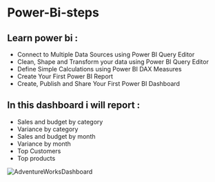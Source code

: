 # Power-Bi-steps
## Learn power bi :
  - Connect to Multiple Data Sources using Power BI Query Editor
  - Clean, Shape and Transform your data using Power BI Query Editor
  - Define Simple Calculations using Power BI DAX Measures
  - Create Your First Power BI Report
  - Create, Publish and Share Your First Power BI Dashboard
## In this dashboard i will report : 
  - Sales and budget by category
  - Variance by category
  - Sales and budget by month 
  - Variance by month 
  - Top Customers 
  - Top products
  
![AdventureWorksDashboard](https://user-images.githubusercontent.com/55878755/155844182-79f0e28e-2394-4dd5-b8f7-94e7cb6acde2.png)


